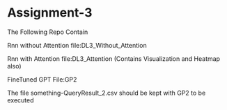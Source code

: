 # Assignment-3

The Following Repo Contain

Rnn without Attention file:DL3_Without_Attention 

Rnn with Attention file:DL3_Attention (Contains Visualization and Heatmap also)

FineTuned GPT File:GP2

The file something-QueryResult_2.csv should be kept with GP2 to be executed  
